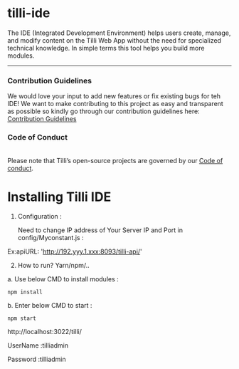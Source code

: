 # tilli-ide

The IDE (Integrated Development Environment) helps users create, manage, and modify content on the Tilli Web App without the need for specialized technical knowledge. In simple terms this tool helps you build more modules.

******************** 

### Contribution Guidelines

We would love your input to add new features or fix existing bugs for teh IDE! We want to make contributing to this project as easy and transparent as possible so kindly go through our contribution guidelines here: [Contribution Guidelines](https://tillioss.github.io/docs/Contribution-Guidelines)

### Code of Conduct
<br>Please note that Tilli’s open-source projects are governed by our [Code of conduct](https://tillioss.github.io/docs/code-of-conduct). 

# Installing Tilli IDE

1. Configuration :

   Need to change IP address of Your Server IP and Port in config/Myconstant.js :

Ex:apiURL: 'http://192.yyy.1.xxx:8093/tilli-api/'

2. How to run? Yarn/npm/..

a. Use below CMD to install modules :

```npm install```
    
b. Enter below CMD to start :

```npm start```

http://localhost:3022/tilli/

UserName :tilliadmin

Password :tilliadmin
